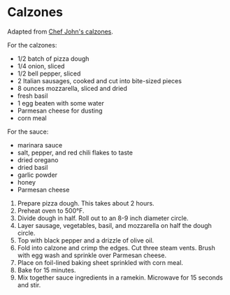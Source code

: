 # Calzones

Adapted from [Chef John's calzones](http://foodwishes.blogspot.com/2015/07/youve-entered-calzone-zone.html).

For the calzones:
- 1/2 batch of pizza dough
- 1/4 onion, sliced
- 1/2 bell pepper, sliced
- 2 Italian sausages, cooked and cut into bite-sized pieces
- 8 ounces mozzarella, sliced and dried
- fresh basil
- 1 egg beaten with some water
- Parmesan cheese for dusting
- corn meal

For the sauce:
- marinara sauce
- salt, pepper, and red chili flakes to taste
- dried oregano
- dried basil
- garlic powder
- honey
- Parmesan cheese

1. Prepare pizza dough. This takes about 2 hours.
2. Preheat oven to 500&deg;F.
3. Divide dough in half. Roll out to an 8-9 inch diameter circle.
4. Layer sausage, vegetables, basil, and mozzarella on half the dough circle.
5. Top with black pepper and a drizzle of olive oil.
6. Fold into calzone and crimp the edges. Cut three steam vents. Brush with egg wash and sprinkle over Parmesan cheese.
7. Place on foil-lined baking sheet sprinkled with corn meal.
8. Bake for 15 minutes.
9. Mix together sauce ingredients in a ramekin. Microwave for 15 seconds and stir.
